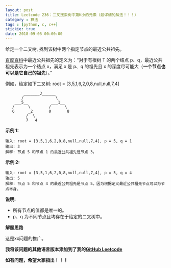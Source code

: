 ```yaml
---
layout: post
title: Leetcode 236：二叉搜索树中第K小的元素（最详细的解法！！！）
category : 算法
tags : [python, c, c++]
stickie: true
date: 2018-09-05 00:00:00
---
```


给定一个二叉树, 找到该树中两个指定节点的最近公共祖先。

[百度百科](https://baike.baidu.com/item/%E6%9C%80%E8%BF%91%E5%85%AC%E5%85%B1%E7%A5%96%E5%85%88/8918834?fr=aladdin)中最近公共祖先的定义为：“对于有根树 T 的两个结点 p、q，最近公共祖先表示为一个结点 x，满足 x 是 p、q 的祖先且 x 的深度尽可能大（**一个节点也可以是它自己的祖先**）。”

例如，给定如下二叉树:  root = [3,5,1,6,2,0,8,null,null,7,4]

```
        _______3______
       /              \
    ___5__          ___1__
   /      \        /      \
   6      _2       0       8
         /  \
         7   4
```

**示例 1:**

```
输入: root = [3,5,1,6,2,0,8,null,null,7,4], p = 5, q = 1
输出: 3
解释: 节点 5 和节点 1 的最近公共祖先是节点 3。
```

**示例 2:**

```
输入: root = [3,5,1,6,2,0,8,null,null,7,4], p = 5, q = 4
输出: 5
解释: 节点 5 和节点 4 的最近公共祖先是节点 5。因为根据定义最近公共祖先节点可以为节点本身。
```

**说明:**

- 所有节点的值都是唯一的。
- p、q 为不同节点且均存在于给定的二叉树中。

**解题思路**

这是xx问题的推广。

**我将该问题的其他语言版本添加到了我的[GitHub Leetcode](https://github.com/luliyucoordinate/Leetcode)**

**如有问题，希望大家指出！！！**